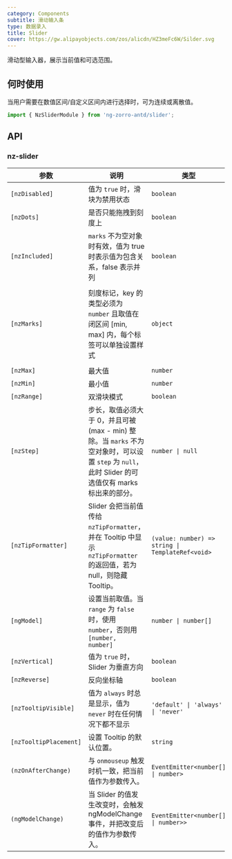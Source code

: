 ```yaml
---
category: Components
subtitle: 滑动输入条
type: 数据录入
title: Slider
cover: https://gw.alipayobjects.com/zos/alicdn/HZ3meFc6W/Silder.svg
---
```


滑动型输入器，展示当前值和可选范围。

## 何时使用

当用户需要在数值区间/自定义区间内进行选择时，可为连续或离散值。

```ts
import { NzSliderModule } from 'ng-zorro-antd/slider';
```

## API

### nz-slider

| 参数                   | 说明                                                                                                                                               | 类型                                             | 默认值                                                                       |
| ---------------------- | -------------------------------------------------------------------------------------------------------------------------------------------------- | ------------------------------------------------ | ---------------------------------------------------------------------------- |
| `[nzDisabled]`         | 值为 `true` 时，滑块为禁用状态                                                                                                                     | `boolean`                                        | `false`                                                                      |
| `[nzDots]`             | 是否只能拖拽到刻度上                                                                                                                               | `boolean`                                        | `false`                                                                      |
| `[nzIncluded]`         | `marks` 不为空对象时有效，值为 true 时表示值为包含关系，false 表示并列                                                                             | `boolean`                                        | `true`                                                                       |
| `[nzMarks]`            | 刻度标记，key 的类型必须为 `number` 且取值在闭区间 [min, max] 内，每个标签可以单独设置样式                                                         | `object`                                         | { number: string/HTML } or { number: { style: object, label: string/HTML } } |
| `[nzMax]`              | 最大值                                                                                                                                             | `number`                                         | `100`                                                                        |
| `[nzMin]`              | 最小值                                                                                                                                             | `number`                                         | `0`                                                                          |
| `[nzRange]`            | 双滑块模式                                                                                                                                         | `boolean`                                        | `false`                                                                      |
| `[nzStep]`             | 步长，取值必须大于 0，并且可被 (max - min) 整除。当 `marks` 不为空对象时，可以设置 `step` 为 `null`，此时 Slider 的可选值仅有 marks 标出来的部分。 | `number \| null`                                 | `1`                                                                          |
| `[nzTipFormatter]`     | Slider 会把当前值传给 `nzTipFormatter`，并在 Tooltip 中显示 `nzTipFormatter` 的返回值，若为 null，则隐藏 Tooltip。                                 | `(value: number) => string \| TemplateRef<void>` | -                                                                            |
| `[ngModel]`            | 设置当前取值。当 `range` 为 `false` 时，使用 `number`，否则用 `[number, number]`                                                                   | `number \| number[]`                             | -                                                                            |
| `[nzVertical]`         | 值为 `true` 时，Slider 为垂直方向                                                                                                                  | `boolean`                                        | `false`                                                                      |
| `[nzReverse]`          | 反向坐标轴                                                                                                                                         | `boolean`                                        | `false`                                                                      |
| `[nzTooltipVisible]`   | 值为 `always` 时总是显示，值为 `never` 时在任何情况下都不显示                                                                                      | `'default' \| 'always' \| 'never'`               | `default`                                                                    |
| `[nzTooltipPlacement]` | 设置 Tooltip 的默认位置。                                                                                                                          | `string`                                         |                                                                              |
| `(nzOnAfterChange)`    | 与 `onmouseup` 触发时机一致，把当前值作为参数传入。                                                                                                | `EventEmitter<number[] \| number>`               | -                                                                            |
| `(ngModelChange)`      | 当 Slider 的值发生改变时，会触发 ngModelChange 事件，并把改变后的值作为参数传入。                                                                  | `EventEmitter<number[] \| number>>`              | -                                                                            |
